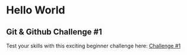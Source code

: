 # Hello World

## Git & Github Challenge #1

Test your skills with this exciting beginner challenge here: [Challenge #1](https://github.com/TheMunkyHive/test-repo/blob/main/github-challenge-01.md)
